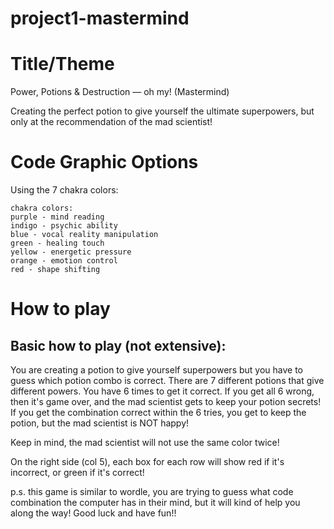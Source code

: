 # project1-mastermind

# Title/Theme

Power, Potions & Destruction — oh my! (Mastermind)

Creating the perfect potion to give yourself the ultimate superpowers, but only at the recommendation of the mad scientist!

# Code Graphic Options

Using the 7 chakra colors:
	
	chakra colors:
	purple - mind reading
	indigo - psychic ability
	blue - vocal reality manipulation
	green - healing touch
	yellow - energetic pressure
	orange - emotion control
	red - shape shifting


# How to play

## Basic how to play (not extensive): 

You are creating a potion to give yourself superpowers but you have to guess which potion combo is correct. There are 7 different potions that give different powers. You have 6 times to get it correct. If you get all 6 wrong, then it's game over, and the mad scientist gets to keep your potion secrets! If you get the combination correct within the 6 tries, you get to keep the potion, but the mad scientist is NOT happy!

Keep in mind, the mad scientist will not use the same color twice! 

On the right side (col 5), each box for each row will show red if it's incorrect, or green if it's correct! 

p.s. this game is similar to wordle, you are trying to guess what code combination the computer has in their mind, but it will kind of help you along the way! Good luck and have fun!!
		
